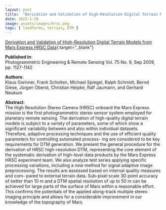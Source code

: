 ```yaml
---
layout: post
title:  "Derivation and Validation of High-Resolution Digital Terrain Models from Mars Express HRSC Data"
date: 2022-1-20
image: assets/images/hrsc.png
tags: [ landforms, terrain, DTM ]
---
```


[Derivation and Validation of High-Resolution Digital Terrain Models from Mars Express HRSC Data](https://www.ingentaconnect.com/content/asprs/pers/2009/00000075/00000009/art00007?crawler=true){:target="_blank"}  


**Published in**:   
Photogrammetric Engineering & Remote Sensing Vol. 75 No. 9, Sep 2009, pp. 1127-1142  

**Authors**:   
Klaus Gwinner, Frank Scholten, Michael Spiegel, Ralph Schmidt, Bernd Giese, Jürgen Oberst, Christian Heipke, Ralf Jaumann, and Gerhard Neukum

**Abstract**:   
The High Resolution Stereo Camera (HRSC) onboard the Mars Express mission is the first photogrammetric stereo sensor system employed for planetary remote sensing. The derivation of high-quality digital terrain models is subject to
a variety of parameters, some of which show a significant variability between and also within individual datasets. Therefore, adaptive processing techniques and the use of efficient quality parameters for controlling automated process- ing are considered to be key requirements for DTM generation. We present the general procedure for the derivation of HRSC high-resolution DTM, representing the core element of the systematic derivation of high-level data products by the Mars Express HRSC experiment team. We also analyze test series applying specific processing variations, including a new method for signal adaptive image preprocessing. The results are assessed based on internal quality measures and com- pared to external terrain data. Sub-pixel scale 3D point accuracy of better than 10 m and a DTM spatial resolution of up to 50 m can be achieved for large parts of the surface of Mars within a reasonable effort. This confirms the potentials of the applied along-track multiple stereo imaging principle and allows for a considerable improvement in our knowledge of the topography of Mars.